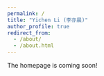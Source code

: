 ```yaml
---
permalink: /
title: "Yichen Li (李亦晨)"
author_profile: true
redirect_from: 
  - /about/
  - /about.html
---
```




The homepage is coming soon!


